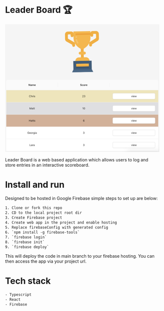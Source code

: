 # Leader Board 🏆

![App Screenshot](screenshot.png)

Leader Board is a web based application which allows users to log and store entries in an interactive scoreboard.

# Install and run

Designed to be hosted in Google Firebase simple steps to set up are below:

    1. Clone or fork this repo
    2. CD to the local project root dir
    3. Create Firebase project
    4. Create web app in the project and enable hosting
    5. Replace firebaseConfig with generated config
    6. `npm install -g firebase-tools`
    7. `firebase login`
    8. `firebase init`
    9. `firebase deploy`

This will deploy the code in main branch to your firebase hosting. You can then access the app via your project url.

# Tech stack

    - Typescript
    - React
    - Firebase
